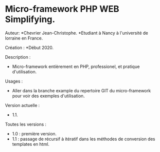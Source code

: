 # Micro-framework PHP WEB Simplifying.

Auteur: 
*Chevrier Jean-Christophe.
*Etudiant à Nancy à l'université de lorraine en France.

Création :
*Début 2020.

Description : 
* Micro-framework entièrement en PHP, professionel,
et pratique d'utilisation.  

Usages : 
* Aller dans la branche example du repertoire GIT du 
micro-framework pour voir des exemples d'utilisation. 

Version actuelle : 
* 1.1.

Toutes les versions : 
* 1.0 : première version.
* 1.1 : passage de récursif à itératif dans les méthodes de conversion des templates en html.
